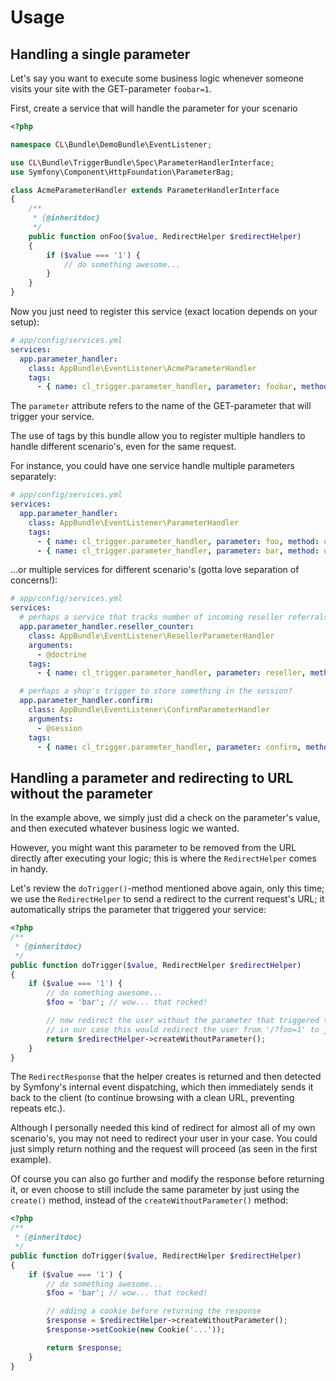 # Usage

## Handling a single parameter

Let's say you want to execute some business logic whenever someone visits your site with the GET-parameter `foobar=1`.

First, create a service that will handle the parameter for your scenario

```php
<?php

namespace CL\Bundle\DemoBundle\EventListener;

use CL\Bundle\TriggerBundle\Spec\ParameterHandlerInterface;
use Symfony\Component\HttpFoundation\ParameterBag;

class AcmeParameterHandler extends ParameterHandlerInterface
{
    /**
     * {@inheritdoc}
     */
    public function onFoo($value, RedirectHelper $redirectHelper)
    {
        if ($value === '1') {
            // do something awesome...
        }
    }
}
```

Now you just need to register this service (exact location depends on your setup):
```yml
# app/config/services.yml
services:
  app.parameter_handler:
    class: AppBundle\EventListener\AcmeParameterHandler
    tags:
      - { name: cl_trigger.parameter_handler, parameter: foobar, method: onFoo }
```

The `parameter` attribute refers to the name of the GET-parameter that will trigger your service.

The use of tags by this bundle allow you to register multiple handlers to handle different scenario's,
even for the same request.

For instance, you could have one service handle multiple parameters separately:
```yml
# app/config/services.yml
services:
  app.parameter_handler:
    class: AppBundle\EventListener\ParameterHandler
    tags:
      - { name: cl_trigger.parameter_handler, parameter: foo, method: onFoo }
      - { name: cl_trigger.parameter_handler, parameter: bar, method: onBar }
```

...or multiple services for different scenario's (gotta love separation of concerns!):
```yml
# app/config/services.yml
services:
  # perhaps a service that tracks number of incoming reseller referrals?
  app.parameter_handler.reseller_counter:
    class: AppBundle\EventListener\ResellerParameterHandler
    arguments:
      - @doctrine
    tags:
      - { name: cl_trigger.parameter_handler, parameter: reseller, method: onReseller }

  # perhaps a shop's trigger to store something in the session?
  app.parameter_handler.confirm:
    class: AppBundle\EventListener\ConfirmParameterHandler
    arguments:
      - @session
    tags:
      - { name: cl_trigger.parameter_handler, parameter: confirm, method: onConfirm }
```


## Handling a parameter and redirecting to URL without the parameter

In the example above, we simply just did a check on the parameter's value, and then executed whatever business logic we wanted.

However, you might want this parameter to be removed from the URL directly after executing your logic; this is where the `RedirectHelper` comes in handy.

Let's review the `doTrigger()`-method mentioned above again, only this time; we use the `RedirectHelper` to send a
redirect to the current request's URL; it automatically strips the parameter that triggered your service:

```php
<?php
/**
 * {@inheritdoc}
 */
public function doTrigger($value, RedirectHelper $redirectHelper)
{
    if ($value === '1') {
        // do something awesome...
        $foo = 'bar'; // wow... that rocked!

        // now redirect the user without the parameter that triggered this service (clean URL, prevent repeat etc.)
        // in our case this would redirect the user from '/?foo=1' to just '/'
        return $redirectHelper->createWithoutParameter();
    }
}
```

The `RedirectResponse` that the helper creates is returned and then detected by Symfony's internal event dispatching,
which then immediately sends it back to the client (to continue browsing with a clean URL, preventing repeats etc.).

Although I personally needed this kind of redirect for almost all of my own scenario's, you may not need to redirect your user in your case.
You could just simply return nothing and the request will proceed (as seen in the first example).

Of course you can also go further and modify the response before returning it, or even choose to still include the same
parameter by just using the `create()` method, instead of the `createWithoutParameter()` method:
```php
<?php
/**
 * {@inheritdoc}
 */
public function doTrigger($value, RedirectHelper $redirectHelper)
{
    if ($value === '1') {
        // do something awesome...
        $foo = 'bar'; // wow... that rocked!

        // adding a cookie before returning the response
        $response = $redirectHelper->createWithoutParameter();
        $response->setCookie(new Cookie('...'));

        return $response;
    }
}
```
